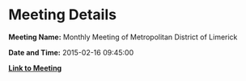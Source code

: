 # Meeting Details

**Meeting Name:** Monthly Meeting of Metropolitan District of Limerick

**Date and Time:** 2015-02-16 09:45:00

**[Link to Meeting](https://www.limerick.ie/council/whats-on/monthly-meeting-metropolitan-district-limerick-15)**
